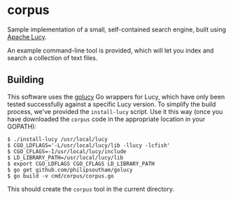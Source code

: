 corpus
======

Sample implementation of a small, self-contained search engine, built
using [Apache Lucy](http://lucy.apache.org/).

An example command-line tool is provided, which will let you index
and search a collection of text files.

Building
--------

This software uses the
[golucy](https://github.com/philipsoutham/golucy) Go wrappers for
Lucy, which have only been tested successfully against a specific Lucy
version. To simplify the build process, we've provided the
`install-lucy` script. Use it this way (once you have downloaded the
`corpus` code in the appropriate location in your GOPATH):

    $ ./install-lucy /usr/local/lucy
    $ CGO_LDFLAGS='-L/usr/local/lucy/lib -llucy -lcfish'
    $ CGO_CFLAGS=-I/usr/local/lucy/include
    $ LD_LIBRARY_PATH=/usr/local/lucy/lib
    $ export CGO_LDFLAGS CGO_CFLAGS LD_LIBRARY_PATH
    $ go get github.com/philipsoutham/golucy
    $ go build -v cmd/corpus/corpus.go

This should create the `corpus` tool in the current directory.